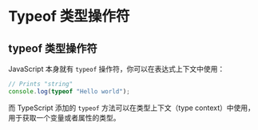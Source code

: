 # Typeof 类型操作符



## typeof 类型操作符

JavaScript 本身就有 `typeof` 操作符，你可以在表达式上下文中使用：

```ts
// Prints "string"
console.log(typeof "Hello world");
```



而 TypeScript 添加的 `typeof` 方法可以在类型上下文（type context）中使用，用于获取一个变量或者属性的类型。




